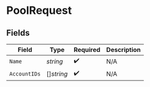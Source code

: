 # PoolRequest


## Fields

| Field              | Type               | Required           | Description        |
| ------------------ | ------------------ | ------------------ | ------------------ |
| `Name`             | *string*           | :heavy_check_mark: | N/A                |
| `AccountIDs`       | []*string*         | :heavy_check_mark: | N/A                |